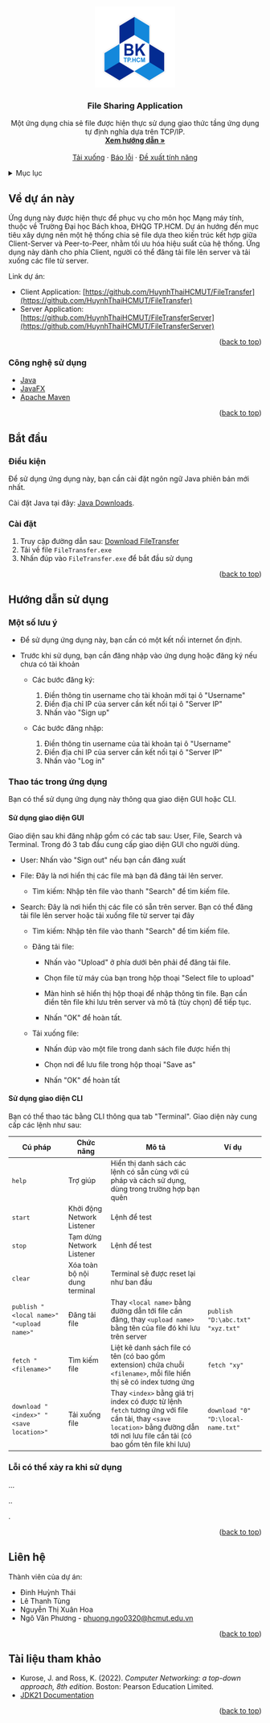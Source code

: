 <a id="readme-top"></a>





<!-- PROJECT LOGO -->
<br />
<div align="center">
  <a href="https://github.com/HuynhThaiHCMUT/FileTransfer">
    <img src="hcmut.png" alt="Logo" width="160" height="160">
  </a>

<h3 align="center">File Sharing Application</h3>

  <p align="center">
    Một ứng dụng chia sẻ file được hiện thực sử dụng giao thức tầng ứng dụng tự định nghĩa dựa trên TCP/IP.
    <br />
    <a href="#getting-started"><strong>Xem hướng dẫn »</strong></a>
    <br />
    <br />
    <a href="https://github.com/HuynhThaiHCMUT/FileTransfer/releases">Tải xuống</a>
    ·
    <a href="mailto:phuong.ngo0320@hcmut.edu.vn">Báo lỗi</a>
    ·
    <a href="mailto:phuong.ngo0320@hcmut.edu.vn">Đề xuất tính năng</a>
  </p>
</div>



<!-- TABLE OF CONTENTS -->
<details>
  <summary>Mục lục</summary>
  <ol>
    <li>
      <a href="#about-the-project">Về dự án này</a>
      <ul>
        <li><a href="#built-with">Công nghệ sử dụng</a></li>
      </ul>
    </li>
    <li>
      <a href="#getting-started">Bắt đầu</a>
      <ul>
        <li><a href="#prerequisites">Điều kiện</a></li>
        <li><a href="#installation">Cài đặt</a></li>
      </ul>
    </li>
    <li>
      <a href="#usage">Hướng dẫn sử dụng</a>
      <ul>
        <li><a href="#notes">Một số lưu ý</a></li>
        <li><a href="#functions">Thao tác trong ứng dụng</a></li>
        <li><a href="#errors">Lỗi có thể xảy ra khi sử dụng</a></li>
      </ul>
    </li>
    <li><a href="#contact">Liên hệ</a></li>
    <li><a href="#acknowledgments">Tài liệu tham khảo</a></li>
  </ol>
</details>





<!-- ABOUT THE PROJECT -->
<a id="about-the-project"></a>

## Về dự án này

Ứng dụng này được hiện thực để phục vụ cho môn học Mạng máy tính, thuộc về Trường Đại học Bách khoa, ĐHQG TP.HCM. Dự án hướng đến mục tiêu xây dựng nên một hệ thống chia sẻ file dựa theo kiến trúc kết hợp giữa Client-Server và Peer-to-Peer, nhằm tối ưu hóa hiệu suất của hệ thống. Ứng dụng này dành cho phía Client, người có thể đăng tải file lên server và tải xuống các file từ server.

Link dự án: 

- Client Application: [https://github.com/HuynhThaiHCMUT/FileTransfer](https://github.com/HuynhThaiHCMUT/FileTransfer)
- Server Application: [https://github.com/HuynhThaiHCMUT/FileTransferServer](https://github.com/HuynhThaiHCMUT/FileTransferServer)

<p align="right">(<a href="#readme-top">back to top</a>)</p>


### Công nghệ sử dụng
<a id="built-with"></a>

- [Java](https://www.java.com)
- [JavaFX](https://openjfx.io)
- [Apache Maven](https://maven.apache.org)

<p align="right">(<a href="#readme-top">back to top</a>)</p>





<!-- GETTING STARTED -->
<a id="getting-started"></a>

## Bắt đầu

<a id="prerequisites"></a>
### Điều kiện

Để sử dụng ứng dụng này, bạn cần cài đặt ngôn ngữ Java phiên bản mới nhất.

Cài đặt Java tại đây: [Java Downloads](https://www.oracle.com/java/technologies/downloads).

<a id="installation"></a>
### Cài đặt

1. Truy cập đường dẫn sau: [Download FileTransfer](https://github.com/HuynhThaiHCMUT/FileTransfer/releases)
2. Tải về file `FileTransfer.exe`
3. Nhấn đúp vào `FileTransfer.exe` để bắt đầu sử dụng

<p align="right">(<a href="#readme-top">back to top</a>)</p>





<!-- USAGE -->
<a id="usage"></a>

## Hướng dẫn sử dụng

<a id="notes"></a>

### Một số lưu ý

- Để sử dụng ứng dụng này, bạn cần có một kết nối internet ổn định.
- Trước khi sử dụng, bạn cần đăng nhập vào ứng dụng hoặc đăng ký nếu chưa có tài khoản

  - Các bước đăng ký:

    1. Điền thông tin username cho tài khoản mới tại ô "Username"
    2. Điền địa chỉ IP của server cần kết nối tại ô "Server IP"
    3. Nhấn vào "Sign up"

  - Các bước đăng nhập:

    1. Điền thông tin username của tài khoản tại ô "Username"
    2. Điền địa chỉ IP của server cần kết nối tại ô "Server IP"
    3. Nhấn vào "Log in"

<a id="functions"></a>

### Thao tác trong ứng dụng

Bạn có thể sử dụng ứng dụng này thông qua giao diện GUI hoặc CLI.

#### Sử dụng giao diện GUI

Giao diện sau khi đăng nhập gồm có các tab sau: User, File, Search và Terminal. Trong đó 3 tab đầu cung cấp giao diện GUI cho người dùng.

- User: Nhấn vào "Sign out" nếu bạn cần đăng xuất

- File: Đây là nơi hiển thị các file mà bạn đã đăng tải lên server.

  - Tìm kiếm: Nhập tên file vào thanh "Search" để tìm kiếm file.

- Search: Đây là nơi hiển thị các file có sẵn trên server. Bạn có thể đăng tải file lên server hoặc tải xuống file từ server tại đây

  - Tìm kiếm: Nhập tên file vào thanh "Search" để tìm kiếm file.

  - Đăng tải file: 
  
    - Nhấn vào "Upload" ở phía dưới bên phải để đăng tải file.

    - Chọn file từ máy của bạn trong hộp thoại "Select file to upload"

    - Màn hình sẽ hiển thị hộp thoại để nhập thông tin file. Bạn cần điền tên file khi lưu trên server và mô tả (tùy chọn) để tiếp tục.

    - Nhấn "OK" để hoàn tất.

  - Tải xuống file:

    - Nhấn đúp vào một file trong danh sách file được hiển thị

    - Chọn nơi để lưu file trong hộp thoại "Save as"

    - Nhấn "OK" để hoàn tất

#### Sử dụng giao diện CLI

Bạn có thể thao tác bằng CLI thông qua tab "Terminal". Giao diện này cung cấp các lệnh như sau:

| Cú pháp | Chức năng | Mô tả | Ví dụ |
|-|-|-|-|
| `help`  | Trợ giúp | Hiển thị danh sách các lệnh có sẵn cùng với cú pháp và cách sử dụng, dùng trong trường hợp bạn quên | | |
| `start` | Khởi động Network Listener    | Lệnh để test | |
| `stop`  | Tạm dừng Network Listener     | Lệnh để test | |
| `clear` | Xóa toàn bộ nội dung terminal | Terminal sẽ được reset lại như ban đầu | |
| `publish "<local name>" "<upload name>"` |  Đăng tải file | Thay `<local name>` bằng đường dẫn tới file cần đăng, thay `<upload name>` bằng tên của file đó khi lưu trên server | `publish "D:\abc.txt" "xyz.txt"` |
| `fetch "<filename>"` | Tìm kiếm file | Liệt kê danh sách file có tên (có bao gồm extension) chứa chuỗi `<filename>`, mỗi file hiển thị sẽ có index tương ứng | `fetch "xy"` |
| `download "<index>" "<save location>"` | Tải xuống file | Thay `<index>` bằng giá trị index có được từ lệnh `fetch` tương ứng với file cần tải, thay `<save location>` bằng đường dẫn tới nơi lưu file cần tải (có bao gồm tên file khi lưu) | `download "0" "D:\local-name.txt"` |

<a id="errors"></a>

### Lỗi có thể xảy ra khi sử dụng

<!-- TODO: add error cases -->
...

..

.

<p align="right">(<a href="#readme-top">back to top</a>)</p>





<!-- CONTACT -->
<a id="contact"></a>

## Liên hệ

Thành viên của dự án:

- Đinh Huỳnh Thái
- Lê Thanh Tùng 
- Nguyễn Thị Xuân Hoa
- Ngô Văn Phương - phuong.ngo0320@hcmut.edu.vn

<p align="right">(<a href="#readme-top">back to top</a>)</p>





<!-- ACKNOWLEDGMENTS -->
<a id="acknowledgments"></a>

## Tài liệu tham khảo

* Kurose, J. and Ross, K. (2022). _Computer Networking: a top-down approach, 8th edition_. Boston: Pearson Education Limited.
* [JDK21 Documentation](https://docs.oracle.com/en/java/javase/21)

<p align="right">(<a href="#readme-top">back to top</a>)</p>